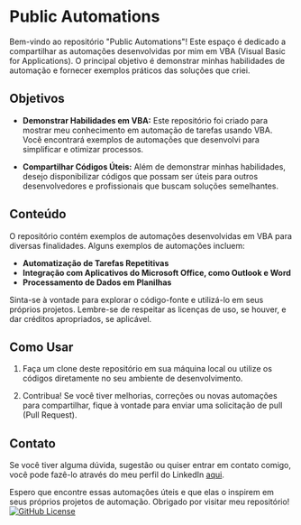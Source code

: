 # Public Automations

Bem-vindo ao repositório "Public Automations"! Este espaço é dedicado a compartilhar as automações desenvolvidas por mim em VBA (Visual Basic for Applications). O principal objetivo é demonstrar minhas habilidades de automação e fornecer exemplos práticos das soluções que criei.

## Objetivos

- **Demonstrar Habilidades em VBA:** Este repositório foi criado para mostrar meu conhecimento em automação de tarefas usando VBA. Você encontrará exemplos de automações que desenvolvi para simplificar e otimizar processos.

- **Compartilhar Códigos Úteis:** Além de demonstrar minhas habilidades, desejo disponibilizar códigos que possam ser úteis para outros desenvolvedores e profissionais que buscam soluções semelhantes.

## Conteúdo

O repositório contém exemplos de automações desenvolvidas em VBA para diversas finalidades. Alguns exemplos de automações incluem:

- **Automatização de Tarefas Repetitivas**
- **Integração com Aplicativos do Microsoft Office, como Outlook e Word**
- **Processamento de Dados em Planilhas**

Sinta-se à vontade para explorar o código-fonte e utilizá-lo em seus próprios projetos. Lembre-se de respeitar as licenças de uso, se houver, e dar créditos apropriados, se aplicável.

## Como Usar

1. Faça um clone deste repositório em sua máquina local ou utilize os códigos diretamente no seu ambiente de desenvolvimento.

2. Contribua! Se você tiver melhorias, correções ou novas automações para compartilhar, fique à vontade para enviar uma solicitação de pull (Pull Request).

## Contato

Se você tiver alguma dúvida, sugestão ou quiser entrar em contato comigo, você pode fazê-lo através do meu perfil do LinkedIn [aqui](https://www.linkedin.com/in/alex-cardozo).

Espero que encontre essas automações úteis e que elas o inspirem em seus próprios projetos de automação. Obrigado por visitar meu repositório!
[![GitHub License](https://img.shields.io/badge/License-MIT-green)](LICENSE)

